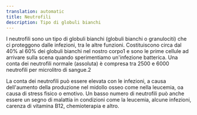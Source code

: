 ```yaml
---
translation: automatic
title: Neutrofili
description: Tipo di globuli bianchi
---
```


I neutrofili sono un tipo di globuli bianchi (globuli bianchi o granulociti) che ci proteggono dalle infezioni, tra le altre funzioni. Costituiscono circa dal 40% al 60% dei globuli bianchi nel nostro corpo1 e sono le prime cellule ad arrivare sulla scena quando sperimentiamo un'infezione batterica. Una conta dei neutrofili normale (assoluta) è compresa tra 2500 e 6000 neutrofili per microlitro di sangue.2

La conta dei neutrofili può essere elevata con le infezioni, a causa dell'aumento della produzione nel midollo osseo come nella leucemia, oa causa di stress fisico o emotivo. Un basso numero di neutrofili può anche essere un segno di malattia in condizioni come la leucemia, alcune infezioni, carenza di vitamina B12, chemioterapia e altro.
